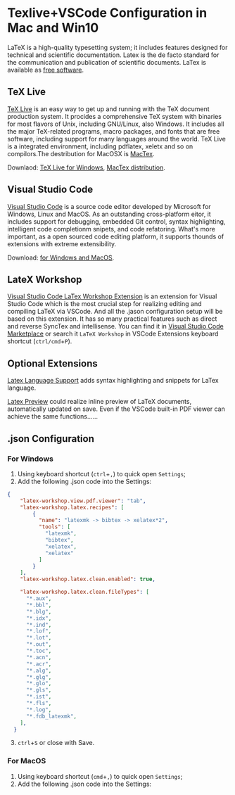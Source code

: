 # **Texlive+VSCode Configuration in Mac and Win10**

LaTeX is a high-quality typesetting system; it includes features designed for technical and scientific documentation. Latex is the de facto standard for the communication and publication of scientific documents. LaTex is available as [free software](https://www.latex-project.org/lppl/).

## **TeX Live**

[TeX Live](https://www.tug.org/texlive/) is an easy way to get up and running with the TeX document production system. It procides a comprehensive TeX system with binaries for most flavors of Unix, including GNU/Linux, also Windows. It includes all the major TeX-related programs, macro packages, and fonts that are free software, including support for many languages around the world. TeX Live is a integrated environment, including pdflatex, xeletx and so on compilors.The destribution for MacOSX is [MacTex](https://www.tug.org/mactex/).

Downlaod: [TeX Live for Windows](https://www.tug.org/texlive/windows.html), [MacTex distribution](https://www.tug.org/mactex/).

## **Visual Studio Code**

[Visual Studio Code](https://code.visualstudio.com/) is a source code editor developed by Microsoft for Windows, Linux and MacOS. As an outstanding cross-platform eitor, it includes support for debugging, embedded Git control, syntax highlighting, intelligent code completionm snipets, and code refatoring. What's more important, as a open sourced code editing platform, it supports thounds of extensions with extreme extensibility.

Download: [for Windows and MacOS](https://code.visualstudio.com/).

## **LateX Workshop**

[Visual Studio Code LaTex Workshop Extension](https://marketplace.visualstudio.com/items?itemName=James-Yu.latex-workshop) is an extension for Visual Studio Code which is the most crucial step for realizing editing and compiling LaTeX via VSCode. And all the .jason configuration setup will be based on this extension. It has so many practical features such as direct and reverse SyncTex and intellisense. You can find it in [Visual Studio Code Marketplace](https://marketplace.visualstudio.com/items?itemName=James-Yu.latex-workshop) or search it `LaTeX Workshop` in VSCode Extensions keyboard shortcut (`ctrl/cmd`+`P`).

## **Optional Extensions**

[Latex Language Support](https://marketplace.visualstudio.com/items?itemName=torn4dom4n.latex-support) adds syntax highlighting and snippets for LaTex language.

[Latex Preview](https://marketplace.visualstudio.com/items?itemName=ajshort.latex-preview) could realize inline preview of LaTeX documents, automatically updated on save. Even if the VSCode built-in PDF viewer can achieve the same functions......

## **.json Configuration**

### **For Windows**

1. Using keyboard shortcut (`ctrl`+`,`) to quick open `Settings`;
2. Add the following .json code into the Settings:

```json
{
    "latex-workshop.view.pdf.viewer": "tab",
    "latex-workshop.latex.recipes": [
        {
          "name": "latexmk -> bibtex -> xelatex*2",
          "tools": [
            "latexmk",
            "bibtex",
            "xelatex",
            "xelatex"
          ]
        }
    ],
    "latex-workshop.latex.clean.enabled": true,

    "latex-workshop.latex.clean.fileTypes": [
      "*.aux",
      "*.bbl",
      "*.blg",
      "*.idx",
      "*.ind",
      "*.lof",
      "*.lot",
      "*.out",
      "*.toc",
      "*.acn",
      "*.acr",
      "*.alg",
      "*.glg",
      "*.glo",
      "*.gls",
      "*.ist",
      "*.fls",
      "*.log",
      "*.fdb_latexmk",
    ],
  }
```

3. `ctrl`+`S` or close with Save.

### **For MacOS**

1. Using keyboard shortcut (`cmd`+`,`) to quick open `Settings`;
2. Add the following .json code into the Settings:

```json
